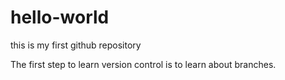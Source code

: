 # hello-world
this is my first github repository

The first step to learn version control is to learn about branches.

